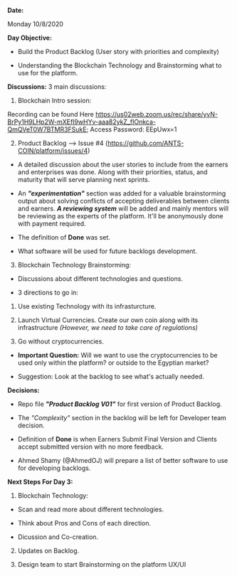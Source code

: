 **Date:**

Monday 10/8/2020

**Day Objective:**

- Build the Product Backlog (User story with priorities and complexity)

- Understanding the Blockchain Technology and Brainstorming what to use for the platform.

**Discussions:**
3 main discussions:
1. Blockchain Intro session:

Recording can be found Here https://us02web.zoom.us/rec/share/yvN-BrPy1H9LHp2W-mXEfI9wHYv-aaa82ykZ_fIOnkca-QmQVeT0W7BTMR3FSukE; Access Password: EEpUwx=1

2. Product Backlog --> Issue #4 (https://github.com/ANTS-COIN/platform/issues/4) 

- A detailed discussion about the user stories to include from the earners and enterprises was done. Along with their priorities, status, and maturity that will serve planning next sprints.

- An _**"experimentation"**_ section was added for a valuable brainstorming output about solving conflicts of accepting deliverables between clients and earners. **_A reviewing system_** will be added and mainly mentors will be reviewing as the experts of the platform. It'll be anonymously done with payment required.

- The definition of **Done** was set.

- What software will be used for future backlogs development.

3. Blockchain Technology Brainstorming:

- Discussions about different technologies and questions.

- 3 directions to go in:

1. Use existing Technology with its infrasturcture.

2. Launch Virtual Currencies. Create our own coin along with its infrastructure _(However, we need to take care of regulations)_

3. Go without cryptocurrencies.

- **Important Question:** Will we want to use the cryptocurrencies to be used only within the platform? or outside to the Egyptian market?

- Suggestion: Look at the backlog to see what's actually needed. 

**Decisions:**

- Repo file _**"Product Backlog V01"**_ for first version of Product Backlog.

- The _"Complexity"_ section in the backlog will be left for Developer team decision.

- Definition of **Done** is when Earners Submit Final Version and Clients accept submitted version with no more feedback.

- Ahmed Shamy (@AhmedOJ) will prepare a list of better software to use for developing backlogs.

**Next Steps For Day 3:**

1. Blockchain Technology:
- Scan and read more about different technologies.

- Think about Pros and Cons of each direction.

- Dicussion and Co-creation.

2. Updates on Backlog.

3. Design team to start Brainstorming on the platform UX/UI
